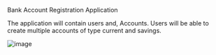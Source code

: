 Bank Account Registration Application

The application will contain users and, Accounts. Users will be able to create multiple accounts of type current and savings.

![image](https://github.com/user-attachments/assets/3436f18c-4efd-4dad-a055-c282354e028f)
